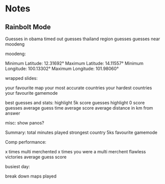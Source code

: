 # Notes

## Rainbolt Mode

Guesses in obama
timed out guesses
thailand region guesses
guesses near moodeng

moodeng:

Minimum Latitude: 12.31692°
Maximum Latitude: 14.11557°
Minimum Longitude: 100.13302°
Maximum Longitude: 101.98060°

wrapped slides:

your favourite map
your most accurate countries
your hardest countries
your favourite gamemode

best guesses and stats:
highlight 5k score guesses
highlight 0 score guesses
average guess time
average score
average distance in km from answer

misc:
show panos?

Summary:
total minutes played
strongest country
5ks
favourite gamemode

Comp performance:

x times multi merchented
x times you were a multi merchent
flawless victories
average guess score

busiest day:

break down maps played
